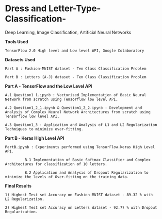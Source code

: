 # Dress and Letter-Type-Classification-

Deep Learning, Image Classification, Artificial Neural Networks

**Tools Used**

    TensorFlow 2.0 High level and Low level API, Google Colaboratory 
    
**Datasets Used** 

    Part A : Fashion-MNIST dataset - Ten Class Classification Problem 
    
    Part B : Letters (A-J) dataset - Ten Class Classification Problem 
    
**Part A - TensorFlow and the Low Level API** 

    A.1 Question1_1.ipynb : Vectorized Implementation of Basic Neural Network from scratch using Tensorflow low level API. 
    
    A.2 Question1_2_1.ipynb & Question1_2_2.ipynb : Development and Analysis of Complex Neural Network Architectures from scratch using Tensorflow low level API. 
    
    A.3 Question1_3 : Application and Analysis of L1 and L2 Regularization Techniques to minimize over-fitting.  
    
**Part B - Keras High Level API** 

    PartB.ipynb : Experiments performed using TensorFlow.keras High Level API. 
    
             B.1 Implementation of Basic Softmax Classifier and Complex Architectures for classification of 10 letters. 
             
             B.2 Application and Analysis of Dropout Regularization to minimize the levels of Over-fitting on the training data. 
    
**Final Results**

    1) Highest Test set Accuracy on Fashion MNIST dataset - 89.32 % with L2 Regularization. 
    
    2) Highest Test set Accuracy on Letters dataset - 92.77 % with Dropout Regularization. 


    
